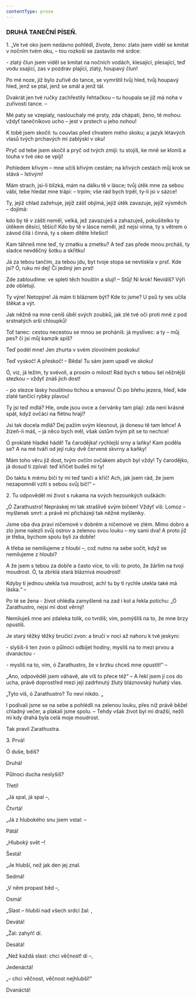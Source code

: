 ```yaml
---
contentType: prose
---
```


<section>

### DRUHÁ TANEČNÍ PÍSEŇ.

1\. „Ve tvé oko jsem nedávno pohlédl, živote, ženo: zlato jsem viděl se kmitat v nočním tvém oku, – tou rozkoší se zastavilo mé srdce:

\- zlatý člun jsem viděl se kmitat na nočních vodách, klesající, plesající, teď vodu ssající, zas v pozdrav plající, zlatý, houpavý člun!

Po mé noze, jíž bylo zuřivě do tance, se vymrštil tvůj hled, tvůj houpavý hled, jenž se ptal, jenž se smál a jenž tál.

Dvakrát jen tvé ručky zachřestily řehtačkou – tu houpala se již má noha v zuřivosti tance. –

Mé paty se vzepialy, naslouchaly mé prsty, zda chápati, ženo, tě mohou: vždyť tanečníkovo ucho – jest v prstech u jeho nohou!

K tobě jsem skočil: tu couvlas před chvatem mého skoku; a jazyk létavých vlasů tvých prchavých mi zablýskl v oku!

Pryč od tebe jsem skočil a pryč od tvých zmijí: tu stojíš, ke mně se kloníš a touha v tvé oko se vpíjí!

Pohledem křivým – mne učíš křivým cestám; na křivých cestách můj krok se stává – lstivým!

Mám strach, jsi-li blízká, mám na dálku tě v lásce; tvůj útěk mne za sebou vábí, tebe hledat mne trápí: – trpím; vše rád bych trpěl, ty-li jsi v sázce!

Ty, jejíž chlad zažehuje, jejíž zášť objímá, jejíž útěk zavazuje, jejíž výsměch – dojímá:

kdo by tě v zášti neměl, velká, jež zavazuješ a zahazuješ, pokušitelko ty útěkem děsící, těšící! Kdo by tě v lásce neměl, jež nejsi vinna, ty s větrem o závod čilá i činná, ty s okem dítěte hřešící!

Kam táhneš mne teď, ty zmatku a zmetku? A teď zas přede mnou prcháš, ty sladce nevděčný šotku a skřítku!

Já za tebou tančím, za tebou jdu, byt tvoje stopa se nevtiskla v prsť. Kde jsi? Ó, ruku mi dej! Či jediný jen prst!

Zde zabloudíme: ve spleti těch houštin a slují! – Stůj! Ni krok! Nevidíš? Výři zde obletují.

Ty výre! Netopýre! Já mám ti bláznem být? Kde to jsme? U psů ty ses učila štěkat a výt.

Jak něžně na mne ceníš úběl svých zoubků, jak zlé tvé oči proti mně z pod srstnatých srší chloupků! 

Toť tanec: cestou necestou se mnou se proháníš: já myslivec: a ty – můj pes? či jsi můj kamzík spíš? 

Teď podél mne! Jen zhurta v svém zlovolném poskoku! 

Teď vyskoč! A přeskoč! – Běda! Tu sám jsem upadl ve skoku! 

Ó, viz, já ležím, ty svévoli, a prosím o milost! Rád bych s tebou šel něžnější stezkou – vždyť znáš jich dost!

\- po stezce lásky houštinou tichou a smavou! Či po břehu jezera, hleď, kde zlaté tančící rybky plavou!

Ty jsi teď mdlá? Hle, onde jsou ovce a červánky tam plají: zda není krásné spát, když ovčáci na flétnu hrají?

Jsi tak docela mdlá? Dej pažím svým klesnout, já donesu tě tam lehce! A žízeň-li máš, – já něco bych měl, však ústům tvým pít se to nechce!

Ó proklaté hladké hádě! Ta čarodějka! rychlejší srny a laňky! Kam poděla se? A na mé tváři od její ruky dvě červené skvrny a kaňky!

Mám toho věru již dost, tvým ovčím ovčákem abych byl vždy! Ty čarodějko, já dosud ti zpíval: teď křičet budeš mi ty! 

Do taktu k mému biči ty mi teď tanči a křič! Ach, jak jsem rád, že jsem nezapomněl vzíti s sebou svůj bič!“ –

</section>

<section>

2\. Tu odpověděl mi život s rukama na svých hezounkých ouškách:

</section>

<section>

„Ó Zarathustro! Nepráskej mi tak strašlivě svým bičem! Vždyť víš: Lomoz – myšlenek smrt: a právě mi přicházejí tak něžné myšlenky.

Jsme oba dva praví ničemové v dobrém a ničemové ve zlém. Mimo dobro a zlo jsme nalezli svůj ostrov a zelenou svou louku – my sami dva! A proto již je třeba, bychom spolu byli za dobře!

A třeba se nemilujeme z hloubi –, což nutno na sebe sočit, když se nemilujeme z hloubi? 

A že jsem s tebou za dobře a často více, to víš: to proto, že žárlím na tvoji moudrost. Ó, ta zbrklá stará bláznivá moudrost! 

Kdyby ti jednou utekla tvá moudrost, ach! tu by ti rychle utekla také má láska.“ –

</section>

<section>

Po té se žena - život ohlédla zamyšleně na zad i kol a řekla potichu: „Ó Zarathustro, nejsi mi dost věrný!

Nemiluješ mne ani zdaleka tolik, co tvrdíš; vím, pomýšlíš na to, že mne brzy opustíš.

Je starý těžký těžký bručící zvon: a bručí v noci až nahoru k tvé jeskyni: 

\- slyšíš-li ten zvon o půlnoci odbíjet hodiny, myslíš na to mezi prvou a dvanáctou -

\- myslíš na to, vím, ó Zarathustro, že v brzku chceš mne opustit!“ –

</section>

<section>

„Ano, odpověděl jsem váhavě, ale víš to přece též“ – A řekl jsem jí cos do ucha, právě doprostřed mezi její zadrhnutý žlutý bláznovský huňatý vlas.

„Tyto víš, ó Zarathustro? To neví nikdo. „

</section>

<section>

I podívali jsme se na sebe a pohlédli na zelenou louku, přes niž právě běžel chladný večer, a plakali jsme spolu. – Tehdy však život byl mi dražší, nežli mi kdy drahá byla celá moje moudrost.

</section>

<section>

Tak pravil Zarathustra.

</section>

<section>

3\. Prvá!

Ó duše, bdíš?  

Druhá!  

Půlnoci ducha neslyšíš?  

Třetí!  

„Já spal, já spal –,  

Čtvrtá!  

„Já z hlubokého snu jsem vstal: –  

Pátá!  

„Hluboký svět –!  

Šestá!  

„Je hlubší, než jak den jej znal.  

Sedmá!  

„V něm propast běd –,  

Osmá!  

„Slast – hlubší nad všech srdcí žal: ,  

Devátá!  

„Žal: zahyň! dí.  

Desátá!  

„Než každá slast: chci věčnost! dí –,  

Jedenáctá!  

„– chci věčnost, věčnost nejhlubší!“  

Dvanáctá!

</section>
